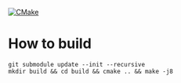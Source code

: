 [![CMake](https://github.com/ketor/dingo-poc/actions/workflows/cmake.yml/badge.svg)](https://github.com/ketor/dingo-poc/actions/workflows/cmake.yml)

# How to build

```shell
git submodule update --init --recursive
mkdir build && cd build && cmake .. && make -j8
```
